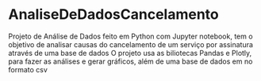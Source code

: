 # AnaliseDeDadosCancelamento

Projeto de Análise de Dados feito em Python com Jupyter notebook, tem o objetivo de analisar causas do cancelamento de um serviço por assinatura através de uma base de dados
O projeto usa as biliotecas Pandas e Plotly, para fazer as análises e gerar gráficos, além de uma base de dados em no formato csv
